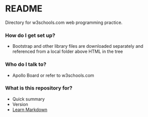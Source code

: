 # README #

Directory for w3schools.com web programming practice.

### How do I get set up? ###

* Bootstrap and other library files are downloaded separately and referenced from a local folder above HTML in the tree

### Who do I talk to? ###

* Apollo Board or refer to w3schools.com

### What is this repository for? ###

* Quick summary
* Version
* [Learn Markdown](https://bitbucket.org/tutorials/markdowndemo)